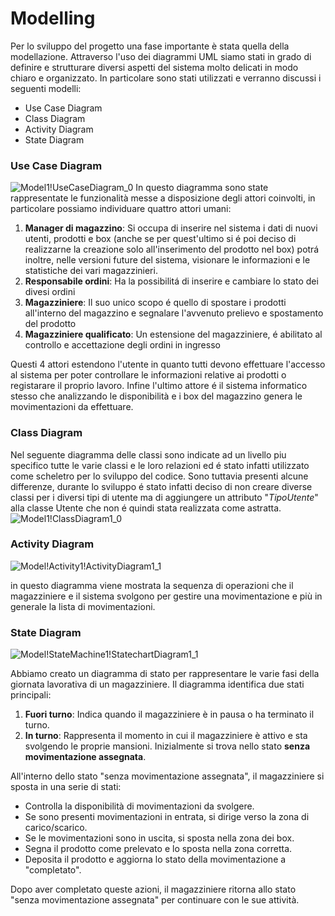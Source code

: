 # Modelling
Per lo sviluppo del progetto una fase importante è stata quella della modellazione. Attraverso l'uso dei diagrammi UML siamo stati in grado di definire e strutturare diversi aspetti del sistema molto delicati in modo chiaro e organizzato. In particolare sono stati utilizzati e verranno discussi i seguenti modelli:

- Use Case Diagram
- Class Diagram
- Activity Diagram
- State Diagram

### Use Case Diagram
![Model1!UseCaseDiagram_0](https://github.com/JohnnyLAmpAz/smartmag/assets/127232421/40117929-5dcb-4867-8fde-250b93e77888)
In questo diagramma sono state rappresentate le funzionalità messe a disposizione degli attori coinvolti, in particolare possiamo individuare quattro attori umani:
1. **Manager di magazzino**:
Si occupa di inserire nel sistema i dati di nuovi utenti, prodotti e box (anche se per quest'ultimo si é poi deciso di realizzarne la creazione solo all'inserimento del prodotto nel box) potrá inoltre, nelle versioni future del sistema,  visionare le informazioni e le statistiche dei vari magazzinieri.
2. **Responsabile ordini**:
Ha la possibilitá di inserire e cambiare lo stato dei divesi ordini
3. **Magazziniere**:
Il suo unico scopo é quello di spostare i prodotti all'interno del magazzino e segnalare l'avvenuto prelievo e spostamento del prodotto
4. **Magazziniere qualificato**:
Un estensione del magazziniere, é abilitato al controllo e accettazione degli ordini in ingresso

Questi 4 attori estendono l'utente in quanto tutti devono effettuare l'accesso al sistema per poter controllare le informazioni relative ai prodotti o registarare il proprio lavoro. 
Infine l'ultimo attore é il sistema informatico stesso che analizzando le disponibilità e i box del magazzino genera le movimentazioni da effettuare.

### Class Diagram
Nel seguente diagramma delle classi sono indicate ad un livello piu specifico tutte le varie classi e le loro relazioni ed é stato infatti utilizzato come scheletro per lo sviluppo del codice. 
Sono tuttavia presenti alcune differenze, durante lo sviluppo é stato infatti deciso di non creare diverse classi per i diversi tipi di utente ma di aggiungere un attributo "*TipoUtente*" alla classe Utente che non é quindi stata realizzata come astratta. 
![Model1!ClassDiagram1_0](https://github.com/JohnnyLAmpAz/smartmag/assets/127232421/1d8c85e0-ff25-475f-915d-d0cc8e26ddba)

### Activity Diagram
![Model!Activity1!ActivityDiagram1_1](https://github.com/JohnnyLAmpAz/smartmag/assets/127232421/678f62ad-78ab-4495-91ce-b42e327c288d)

in questo diagramma viene mostrata la sequenza di operazioni che il magazziniere e il sistema svolgono per gestire una movimentazione e più in generale la lista di movimentazioni.

### State Diagram

![Model!StateMachine1!StatechartDiagram1_1](https://github.com/JohnnyLAmpAz/smartmag/assets/127232421/02273cec-7260-4b11-be29-b474a19c3feb)


Abbiamo creato un diagramma di stato per rappresentare le varie fasi della giornata lavorativa di un magazziniere. Il diagramma identifica due stati principali:

1. **Fuori turno**: Indica quando il magazziniere è in pausa o ha terminato il turno.
2. **In turno**: Rappresenta il momento in cui il magazziniere è attivo e sta svolgendo le proprie mansioni. Inizialmente si trova nello stato **senza movimentazione assegnata**.

All'interno dello stato "senza movimentazione assegnata", il magazziniere si sposta in una serie di stati:

- Controlla la disponibilità di movimentazioni da svolgere.
- Se sono presenti movimentazioni in entrata, si dirige verso la zona di carico/scarico.
- Se le movimentazioni sono in uscita, si sposta nella zona dei box.
- Segna il prodotto come prelevato e lo sposta nella zona corretta.
- Deposita il prodotto e aggiorna lo stato della movimentazione a "completato".

Dopo aver completato queste azioni, il magazziniere ritorna allo stato "senza movimentazione assegnata" per continuare con le sue attività.

 
